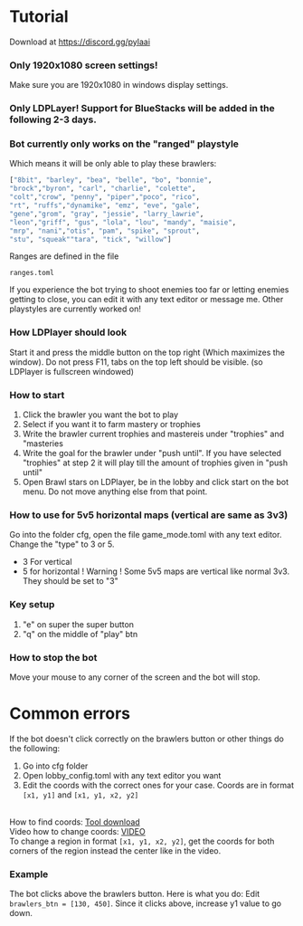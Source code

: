 # Tutorial 
Download at https://discord.gg/pylaai

### Only 1920x1080 screen settings!
Make sure you are 1920x1080 in windows display settings.

### Only LDPLayer! Support for BlueStacks will be added in the following 2-3 days.

### Bot currently only works on the "ranged" playstyle
Which means it will be only able to play these brawlers:
```py
["8bit", "barley", "bea", "belle", "bo", "bonnie",
"brock","byron", "carl", "charlie", "colette",
"colt","crow", "penny", "piper","poco", "rico",
"rt", "ruffs","dynamike", "emz", "eve", "gale",
"gene","grom", "gray", "jessie", "larry_lawrie",
"leon","griff", "gus", "lola", "lou", "mandy", "maisie",
"mrp", "nani","otis", "pam", "spike", "sprout",
"stu", "squeak""tara", "tick", "willow"]
```
Ranges are defined in the file 
```
ranges.toml
```
If you experience the bot trying to shoot enemies too far or letting enemies getting to close, you can edit it with any text editor or message me.
Other playstyles are currently worked on!

### How LDPlayer should look
Start it and press the middle button on the top right (Which maximizes the window). Do not press F11, tabs on the top left should be visible. (so LDPlayer is fullscreen windowed)

### How to start
1. Click the brawler you want the bot to play
2. Select if you want it to farm mastery or trophies
3. Write the brawler current trophies and mastereis under "trophies" and "masteries
4. Write the goal for the brawler under "push until". If you have selected "trophies" at step 2 it will play till the amount of trophies given in "push until"
5. Open Brawl stars on LDPlayer, be in the lobby and click start on the bot menu. Do not move anything else from that point.

### How to use for 5v5 horizontal maps (vertical are same as 3v3)
Go into the folder cfg, open the file game_mode.toml with any text editor. Change the "type" to 3 or 5.<br>
- 3 For vertical
- 5 for horizontal
! Warning ! Some 5v5 maps are vertical like normal 3v3. They should be set to "3"


### Key setup
1. "e" on super the super button
2. "q" on the middle of "play" btn


### How to stop the bot
Move your mouse to any corner of the screen and the bot will stop.


# Common errors
If the bot doesn't click correctly on the brawlers button or other things do the following:
1. Go into cfg folder
2. Open lobby_config.toml with any text editor you want
3. Edit the coords with the correct ones for your case.
Coords are in format ```[x1, y1]``` and ```[x1, y1, x2, y2]```<br><br>

How to find coords:
[Tool download](https://www.mediafire.com/file/weq2zklef8h5hv8/Mofiki%2527s_Coordinate_Finder.zip/file) <br>
Video how to change coords:
[VIDEO](https://youtu.be/Pxo7WgfcvwM)
<br>
To change a region in format ```[x1, y1, x2, y2]```, get the coords for both corners of the region instead the center like in the video.

### Example
The bot clicks above the brawlers button. Here is what you do:
Edit ```brawlers_btn = [130, 450]```. Since it clicks above, increase y1 value to go down. 

